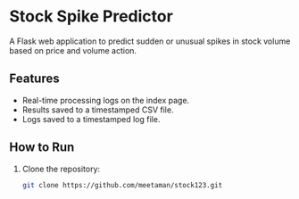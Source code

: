 # Stock Spike Predictor

A Flask web application to predict sudden or unusual spikes in stock volume based on price and volume action.

## Features
- Real-time processing logs on the index page.
- Results saved to a timestamped CSV file.
- Logs saved to a timestamped log file.

## How to Run
1. Clone the repository:
   ```bash
   git clone https://github.com/meetaman/stock123.git
